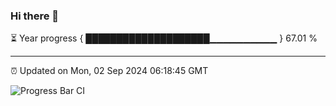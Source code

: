 ### Hi there 👋

⏳ Year progress { ████████████████████▁▁▁▁▁▁▁▁▁▁ } 67.01 %

---

⏰ Updated on Mon, 02 Sep 2024 06:18:45 GMT

![Progress Bar CI](https://github.com/liununu/liununu/workflows/Progress%20Bar%20CI/badge.svg)
